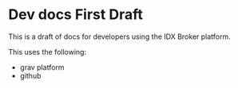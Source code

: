 # Dev docs First Draft

This is a draft of docs for developers using the IDX Broker platform.

This uses the following:
- grav platform
- github
